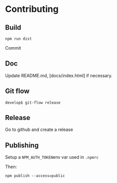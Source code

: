 # Contributing

## Build

    npm run dist

Commit

## Doc

Update README.md, [docs/index.html] if necessary.

## Git flow

    develop$ git-flow release

## Release

Go to github and create a release

## Publishing

Setup a `NPM_AUTH_TOKEN`env var used in `.npmrc`

Then:

    npm publish --access=public